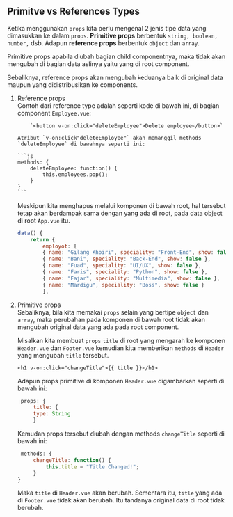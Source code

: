 ## Primitve vs References Types

Ketika menggunakan `props` kita perlu mengenal 2 jenis tipe data yang dimasukkan ke dalam `props`. **Primitive props** berbentuk `string, boolean, number,` dsb. Adapun **reference props** berbentuk `object` dan `array`.

Primitive props apabila diubah bagian child componentnya, maka tidak akan mengubah di bagian data aslinya yaitu yang di root component.

Sebaliknya, reference props akan mengubah keduanya baik di original data maupun yang didistribusikan ke components.

1.  Reference props <br>
    Contoh dari reference type adalah seperti kode di bawah ini, di bagian component `Employee.vue`:

            `<button v-on:click="deleteEmployee">Delete employee</button>`

        Atribut `v-on:click"deleteEmployee"` akan memanggil methods `deleteEmployee` di bawahnya seperti ini:

        ```js
        methods: {
            deleteEmployee: function() {
                this.employees.pop();
            }
        }
        ```

    Meskipun kita menghapus melalui komponen di bawah root, hal tersebut tetap akan berdampak sama dengan yang ada di root, pada data object di root `App.vue` itu.


    ```js
    data() {
        return {
            employot: [
            { name: "Gilang Khoiri", speciality: "Front-End", show: false },
            { name: "Bani", speciality: "Back-End", show: false },
            { name: "Fuad", speciality: "UI/UX", show: false },
            { name: "Faris", speciality: "Python", show: false },
            { name: "Fajar", speciality: "Multimedia", show: false },
            { name: "Mardigu", speciality: "Boss", show: false }
            ],
    ```

2. Primitive props <br>
   Sebaliknya, bila kita memakai `props` selain yang bertipe `object` dan `array`, maka perubahan pada komponen di bawah root tidak akan mengubah original data yang ada pada root component.

   Misalkan kita membuat `props` `title` di root yang mengarah ke komponen `Header.vue` dan `Footer.vue` kemudian kita memberikan `methods` di `Header` yang mengubah `title` tersebut.

   `<h1 v-on:click="changeTitle">{{ title }}</h1>`

   Adapun props primitive di komponen `Header.vue` digambarkan seperti di bawah ini:

   ```js
    props: {
        title: {
        type: String
        }
   ```

   Kemudan props tersebut diubah dengan methods `changeTitle` seperti di bawah ini:

   ```js
    methods: {
        changeTitle: function() {
            this.title = "Title Changed!";
        }
   }
   ```

   Maka `title` di `Header.vue` akan berubah. Sementara itu, `title` yang ada di `Footer.vue` tidak akan berubah. Itu tandanya original data di root tidak berubah.
